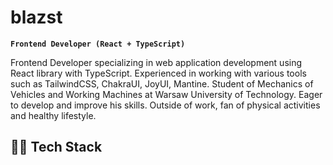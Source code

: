 # blazst

**`Frontend Developer (React + TypeScript)`**

Frontend Developer specializing in web application development using React library with TypeScript. Experienced in working with various tools such as TailwindCSS, ChakraUI, JoyUI, Mantine. Student of Mechanics of Vehicles and Working Machines at Warsaw University of Technology.  Eager to develop and improve his skills. Outside of work, fan of physical activities and healthy lifestyle.

## 👨‍💻 Tech Stack

